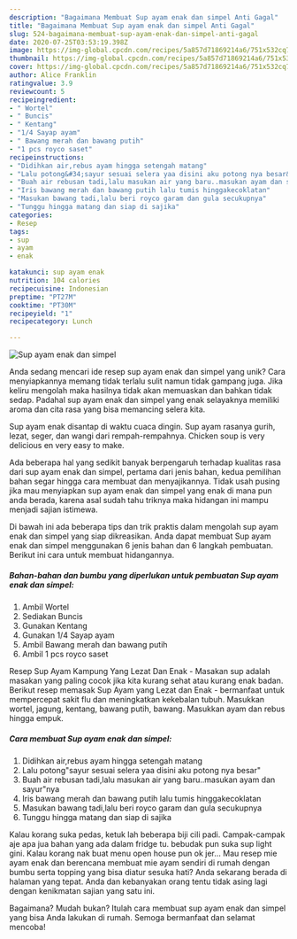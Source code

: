 ```yaml
---
description: "Bagaimana Membuat Sup ayam enak dan simpel Anti Gagal"
title: "Bagaimana Membuat Sup ayam enak dan simpel Anti Gagal"
slug: 524-bagaimana-membuat-sup-ayam-enak-dan-simpel-anti-gagal
date: 2020-07-25T03:53:19.398Z
image: https://img-global.cpcdn.com/recipes/5a857d71869214a6/751x532cq70/sup-ayam-enak-dan-simpel-foto-resep-utama.jpg
thumbnail: https://img-global.cpcdn.com/recipes/5a857d71869214a6/751x532cq70/sup-ayam-enak-dan-simpel-foto-resep-utama.jpg
cover: https://img-global.cpcdn.com/recipes/5a857d71869214a6/751x532cq70/sup-ayam-enak-dan-simpel-foto-resep-utama.jpg
author: Alice Franklin
ratingvalue: 3.9
reviewcount: 5
recipeingredient:
- " Wortel"
- " Buncis"
- " Kentang"
- "1/4 Sayap ayam"
- " Bawang merah dan bawang putih"
- "1 pcs royco saset"
recipeinstructions:
- "Didihkan air,rebus ayam hingga setengah matang"
- "Lalu potong&#34;sayur sesuai selera yaa disini aku potong nya besar&#34;"
- "Buah air rebusan tadi,lalu masukan air yang baru..masukan ayam dan sayur&#34;nya"
- "Iris bawang merah dan bawang putih lalu tumis hinggakecoklatan"
- "Masukan bawang tadi,lalu beri royco garam dan gula secukupnya"
- "Tunggu hingga matang dan siap di sajika"
categories:
- Resep
tags:
- sup
- ayam
- enak

katakunci: sup ayam enak 
nutrition: 104 calories
recipecuisine: Indonesian
preptime: "PT27M"
cooktime: "PT30M"
recipeyield: "1"
recipecategory: Lunch

---
```



![Sup ayam enak dan simpel](https://img-global.cpcdn.com/recipes/5a857d71869214a6/751x532cq70/sup-ayam-enak-dan-simpel-foto-resep-utama.jpg)

Anda sedang mencari ide resep sup ayam enak dan simpel yang unik? Cara menyiapkannya memang tidak terlalu sulit namun tidak gampang juga. Jika keliru mengolah maka hasilnya tidak akan memuaskan dan bahkan tidak sedap. Padahal sup ayam enak dan simpel yang enak selayaknya memiliki aroma dan cita rasa yang bisa memancing selera kita.

Sup ayam enak disantap di waktu cuaca dingin. Sup ayam rasanya gurih, lezat, seger, dan wangi dari rempah-rempahnya. Chicken soup is very delicious en very easy to make.

Ada beberapa hal yang sedikit banyak berpengaruh terhadap kualitas rasa dari sup ayam enak dan simpel, pertama dari jenis bahan, kedua pemilihan bahan segar hingga cara membuat dan menyajikannya. Tidak usah pusing jika mau menyiapkan sup ayam enak dan simpel yang enak di mana pun anda berada, karena asal sudah tahu triknya maka hidangan ini mampu menjadi sajian istimewa.


Di bawah ini ada beberapa tips dan trik praktis dalam mengolah sup ayam enak dan simpel yang siap dikreasikan. Anda dapat membuat Sup ayam enak dan simpel menggunakan 6 jenis bahan dan 6 langkah pembuatan. Berikut ini cara untuk membuat hidangannya.

<!--inarticleads1-->

##### Bahan-bahan dan bumbu yang diperlukan untuk pembuatan Sup ayam enak dan simpel:

1. Ambil  Wortel
1. Sediakan  Buncis
1. Gunakan  Kentang
1. Gunakan 1/4 Sayap ayam
1. Ambil  Bawang merah dan bawang putih
1. Ambil 1 pcs royco saset


Resep Sup Ayam Kampung Yang Lezat Dan Enak - Masakan sup adalah masakan yang paling cocok jika kita kurang sehat atau kurang enak badan. Berikut resep memasak Sup Ayam yang Lezat dan Enak - bermanfaat untuk mempercepat sakit flu dan meningkatkan kekebalan tubuh. Masukkan wortel, jagung, kentang, bawang putih, bawang. Masukkan ayam dan rebus hingga empuk. 

<!--inarticleads2-->

##### Cara membuat Sup ayam enak dan simpel:

1. Didihkan air,rebus ayam hingga setengah matang
1. Lalu potong&#34;sayur sesuai selera yaa disini aku potong nya besar&#34;
1. Buah air rebusan tadi,lalu masukan air yang baru..masukan ayam dan sayur&#34;nya
1. Iris bawang merah dan bawang putih lalu tumis hinggakecoklatan
1. Masukan bawang tadi,lalu beri royco garam dan gula secukupnya
1. Tunggu hingga matang dan siap di sajika


Kalau korang suka pedas, ketuk lah beberapa biji cili padi. Campak-campak aje apa jua bahan yang ada dalam fridge tu. bebudak pun suka sup light gini. Kalau korang nak buat menu open house pun ok jer… Mau resep mie ayam enak dan berencana membuat mie ayam sendiri di rumah dengan bumbu serta topping yang bisa diatur sesuka hati? Anda sekarang berada di halaman yang tepat. Anda dan kebanyakan orang tentu tidak asing lagi dengan kenikmatan sajian yang satu ini. 

Bagaimana? Mudah bukan? Itulah cara membuat sup ayam enak dan simpel yang bisa Anda lakukan di rumah. Semoga bermanfaat dan selamat mencoba!

